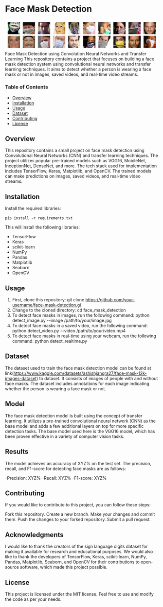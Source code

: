 # Face Mask Detection
![dataset preview](images/for_git.png)
Face Mask Detection using Convolution Neural Networks and Transfer Learning
This repository contains a project that focuses on building a face mask detection system using convolutional neural networks and transfer learning techniques. It aims to detect whether a person is wearing a face mask or not in images, saved videos, and real-time video streams.

### Table of Contents
- [Overview](#overview)
- [Installation](#installation)
- [Usage](#usage)
- [Dataset](#dataset)
- [Contributing](#contributing)
- [License](#license)

## Overview
This repository contains a small project on face mask detection using Convolutional Neural Networks (CNN) and transfer learning techniques. The project utilizes popular pre-trained models such as VGG16, MobileNet, InceptionNet, DenseNet, and more. The tech stack used for implementation includes TensorFlow, Keras, Matplotlib, and OpenCV. The trained models can make predictions on images, saved videos, and real-time video streams.


## Installation
 Install the required libraries:
   
   ```pip install -r requirements.txt```
   
   This will install the following libraries:
   
   - TensorFlow
   - Keras
   - scikit-learn
   - NumPy
   - Pandas
   - Matplotlib
   - Seaborn
   - OpenCV

## Usage
1. First, clone this repository:
  git clone https://github.com/your-username/face-mask-detection.gi
2. Change to the cloned directory:
  cd face_mask_detection
3. To detect face masks in images, run the following command:
  python detect_image.py --image /path/to/your/image.jpg
4. To detect face masks in a saved video, run the following command:
  python detect_video.py --video /path/to/your/video.mp4
5. To detect face masks in real-time using your webcam, run the following command:
  python detect_realtime.py

## Dataset
The dataset used to train the face mask detection model can be found at link(https://www.kaggle.com/datasets/ashishjangra27/face-mask-12k-images-dataset) to dataset. It consists of images of people with and without face masks. The dataset includes annotations for each image indicating whether the person is wearing a face mask or not.

## Model
The face mask detection model is built using the concept of transfer learning. It utilizes a pre-trained convolutional neural network (CNN) as the base model and adds a few additional layers on top for more specific detection tasks. The base model used here is the VGG16 model, which has been proven effective in a variety of computer vision tasks.

## Results
The model achieves an accuracy of XYZ% on the test set. The precision, recall, and F1-score for detecting face masks are as follows:

-Precision: XYZ%
-Recall: XYZ%
-F1-score: XYZ%

## Contributing
If you would like to contribute to this project, you can follow these steps:

Fork this repository.
Create a new branch.
Make your changes and commit them.
Push the changes to your forked repository.
Submit a pull request.


## Acknowledgments
I would like to thank the creators of the sign language digits dataset for making it available for research and educational purposes. We would also like to thank the developers of TensorFlow, Keras, scikit-learn, NumPy, Pandas, Matplotlib, Seaborn, and OpenCV for their contributions to open-source software, which made this project possible.

## License
This project is licensed under the MIT license. Feel free to use and modify the code as per your needs.
